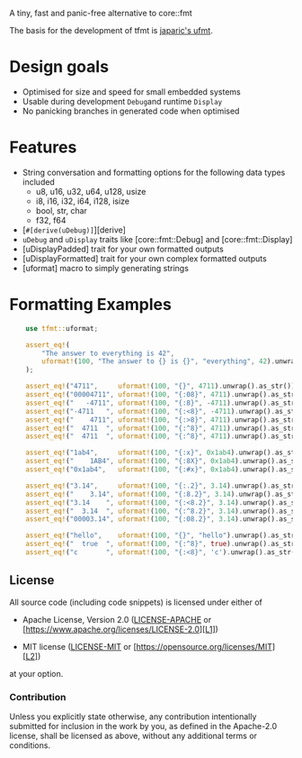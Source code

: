 A tiny, fast and panic-free alternative to core::fmt

The basis for the development of tfmt is [japaric's ufmt](https://github.com/japaric/ufmt).

# Design goals
- Optimised for size and speed for small embedded systems
- Usable during development `Debug`and runtime `Display`
- No panicking branches in generated code when optimised

# Features
- String conversation and formatting options for the following data types included
  - u8, u16, u32, u64, u128, usize
  - i8, i16, i32, i64, i128, isize
  - bool, str, char
  - f32, f64
- [`#[derive(uDebug)]`][derive]
- `uDebug` and `uDisplay` traits like [core::fmt::Debug] and [core::fmt::Display]
- [uDisplayPadded] trait for your own formatted outputs
- [uDisplayFormatted] trait for your own complex formatted outputs
- [uformat] macro to simply generating strings

# Formatting Examples

```rust
    use tfmt::uformat;

    assert_eq!(
        "The answer to everything is 42", 
        uformat!(100, "The answer to {} is {}", "everything", 42).unwrap().as_str()
    );

    assert_eq!("4711",     uformat!(100, "{}", 4711).unwrap().as_str());
    assert_eq!("00004711", uformat!(100, "{:08}", 4711).unwrap().as_str());
    assert_eq!("   -4711", uformat!(100, "{:8}", -4711).unwrap().as_str());
    assert_eq!("-4711   ", uformat!(100, "{:<8}", -4711).unwrap().as_str());
    assert_eq!("    4711", uformat!(100, "{:>8}", 4711).unwrap().as_str());
    assert_eq!("  4711  ", uformat!(100, "{:^8}", 4711).unwrap().as_str());
    assert_eq!("  4711  ", uformat!(100, "{:^8}", 4711).unwrap().as_str());

    assert_eq!("1ab4",     uformat!(100, "{:x}", 0x1ab4).unwrap().as_str());
    assert_eq!("    1AB4", uformat!(100, "{:8X}", 0x1ab4).unwrap().as_str());
    assert_eq!("0x1ab4",   uformat!(100, "{:#x}", 0x1ab4).unwrap().as_str());

    assert_eq!("3.14",     uformat!(100, "{:.2}", 3.14).unwrap().as_str());
    assert_eq!("    3.14", uformat!(100, "{:8.2}", 3.14).unwrap().as_str());
    assert_eq!("3.14    ", uformat!(100, "{:<8.2}", 3.14).unwrap().as_str());
    assert_eq!("  3.14  ", uformat!(100, "{:^8.2}", 3.14).unwrap().as_str());
    assert_eq!("00003.14", uformat!(100, "{:08.2}", 3.14).unwrap().as_str());

    assert_eq!("hello",    uformat!(100, "{}", "hello").unwrap().as_str());
    assert_eq!("  true  ", uformat!(100, "{:^8}", true).unwrap().as_str());
    assert_eq!("c       ", uformat!(100, "{:<8}", 'c').unwrap().as_str());
```

## License

All source code (including code snippets) is licensed under either of

- Apache License, Version 2.0 ([LICENSE-APACHE](LICENSE-APACHE) or
  [https://www.apache.org/licenses/LICENSE-2.0][L1])

- MIT license ([LICENSE-MIT](LICENSE-MIT) or
  [https://opensource.org/licenses/MIT][L2])

[L1]: https://www.apache.org/licenses/LICENSE-2.0
[L2]: https://opensource.org/licenses/MIT

at your option.

### Contribution

Unless you explicitly state otherwise, any contribution intentionally submitted
for inclusion in the work by you, as defined in the Apache-2.0 license, shall be
licensed as above, without any additional terms or conditions.